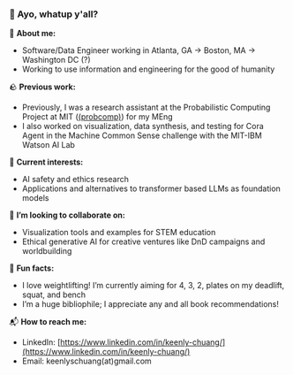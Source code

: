 ### 🌊 Ayo, whatup y'all? 

📖 **About me:**

- Software/Data Engineer working in Atlanta, GA → Boston, MA → Washington DC (?)
- Working to use information and engineering for the good of humanity

🪨 **Previous work:**

- Previously, I was a research assistant at the Probabilistic Computing Project at MIT ([(probcomp)](http://probcomp.csail.mit.edu/%29)) for my MEng
- I also worked on visualization, data synthesis, and testing for Cora Agent in the Machine Common Sense challenge with the MIT-IBM Watson AI Lab

🌵 **Current interests:**

- AI safety and ethics research
- Applications and alternatives to transformer based LLMs as foundation models

🍎 **I’m looking to collaborate on:**

- Visualization tools and examples for STEM education
- Ethical generative AI for creative ventures like DnD campaigns and worldbuilding

🎨 **Fun facts:**

- I love weightlifting! I’m currently aiming for 4, 3, 2, plates on my deadlift, squat, and bench
- I’m a huge bibliophile; I appreciate any and all book recommendations!

📬 **How to reach me:**

- LinkedIn: [https://www.linkedin.com/in/keenly-chuang/](https://www.linkedin.com/in/keenly-chuang/)
- Email: keenlyschuang(at)gmail.com

